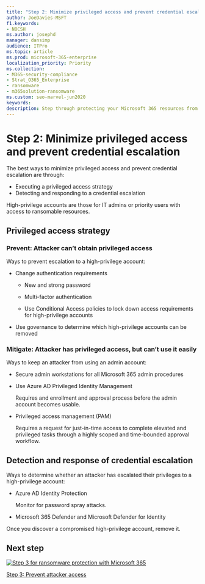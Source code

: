 ```yaml
---
title: "Step 2: Minimize privileged access and prevent credential escalation"
author: JoeDavies-MSFT
f1.keywords:
- NOCSH
ms.author: josephd
manager: dansimp
audience: ITPro
ms.topic: article
ms.prod: microsoft-365-enterprise
localization_priority: Priority
ms.collection:
- M365-security-compliance
- Strat_O365_Enterprise
- ransomware
- m365solution-ransomware
ms.custom: seo-marvel-jun2020
keywords: 
description: Step through protecting your Microsoft 365 resources from ransomware attacks.
---
```


# Step 2: Minimize privileged access and prevent credential escalation

The best ways to minimize privileged access and prevent credential escalation are through:

- Executing a privileged access strategy
- Detecting and responding to a credential escalation

High-privilege accounts are those for IT admins or priority users with access to ransomable resources.

## Privileged access strategy

### Prevent: Attacker can’t obtain privileged access

Ways to prevent escalation to a high-privilege account:

- Change authentication requirements

   - New and strong password

   - Multi-factor authentication

   - Use Conditional Access policies to lock down access requirements for high-privilege accounts

- Use governance to determine which high-privilege accounts can be removed

### Mitigate: Attacker has privileged access, but can’t use it easily

Ways to keep an attacker from using an admin account:

- Secure admin workstations for all Microsoft 365 admin procedures
- Use Azure AD Privileged Identity Management

   Requires and enrollment and approval process before the admin account becomes usable.

- Privileged access management (PAM)

   Requires a request for just-in-time access to complete elevated and privileged tasks through a highly scoped and time-bounded approval workflow.

## Detection and response of credential escalation

Ways to determine whether an attacker has escalated their privileges to a high-privilege account:

- Azure AD Identity Protection

   Monitor for password spray attacks.

- Microsoft 365 Defender and Microsoft Defender for Identity

Once you discover a compromised high-privilege account, remove it.

## Next step

[![Step 3 for ransomware protection with Microsoft 365](../media/protect-against-ransomware-microsoft-365/protect-against-ransomware-step3.png)](protect-against-ransomware-microsoft-365-step3.md)

[Step 3: Prevent attacker access](protect-against-ransomware-microsoft-365-step3.md)
